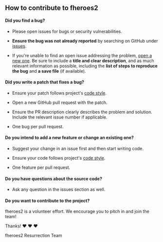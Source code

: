 ## How to contribute to fheroes2

#### **Did you find a bug?**

* Please open issues for bugs or security vulnerabilities.

* **Ensure the bug was not already reported** by searching on GitHub under [issues](https://github.com/ihhub/fheroes2/issues).

* If you're unable to find an open issue addressing the problem,
  [open a new one](https://github.com/ihhub/fheroes2/issues/new/choose). Be sure to include a **title and clear description**,
  and as much relevant information as possible, including the **list of steps to reproduce the bug** and **a save file**
  (if available).

#### **Did you write a patch that fixes a bug?**

* Ensure your patch follows project's [code style](https://github.com/ihhub/fheroes2/wiki/Code-style).

* Open a new GitHub pull request with the patch.

* Ensure the PR description clearly describes the problem and solution. Include the relevant issue number if applicable.

* One bug per pull request. 

#### **Do you intend to add a new feature or change an existing one?**

* Suggest your change in an issue first and then start writing code.

* Ensure your code follows project's [code style](https://github.com/ihhub/fheroes2/wiki/Code-style).

* One feature per pull request. 

#### **Do you have questions about the source code?**

* Ask any question in the issues section as well. 

#### **Do you want to contribute to the project?**

fheroes2 is a volunteer effort. We encourage you to pitch in and join the team!

Thanks! :heart: :heart: :heart:

fheroes2 Resurrection Team
